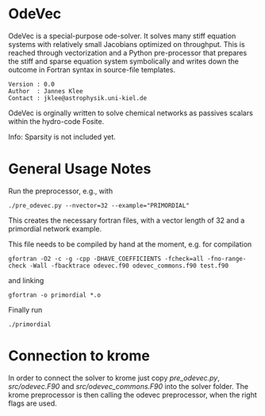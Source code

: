 # OdeVec

OdeVec is a special-purpose ode-solver. It solves many stiff equation systems
with relatively small Jacobians optimized on throughput. This is reached through vectorization and
a Python pre-processor that prepares the stiff and sparse equation system symbolically and writes
down the outcome in Fortran syntax in source-file templates.

    Version : 0.0
    Author  : Jannes Klee
    Contact : jklee@astrophysik.uni-kiel.de

OdeVec is orginally written to solve chemical networks as passives scalars within the hydro-code
Fosite.

Info: Sparsity is not included yet.

# General Usage Notes

Run the preprocessor, e.g., with

    ./pre_odevec.py --nvector=32 --example="PRIMORDIAL"

This creates the necessary fortran files, with a vector length of 32 and a primordial network
example.

This file needs to be compiled by hand at the moment, e.g. for compilation

    gfortran -O2 -c -g -cpp -DHAVE_COEFFICIENTS -fcheck=all -fno-range-check -Wall -fbacktrace odevec.f90 odevec_commons.f90 test.f90

and linking

    gfortran -o primordial *.o

Finally run

    ./primordial

# Connection to krome

In order to connect the solver to krome just copy *pre_odevec.py*, *src/odevec.F90* and *src/odevec_commons.F90* into the
solver folder. The krome preprocessor is then calling the odevec preprocessor, when the right flags are used.
